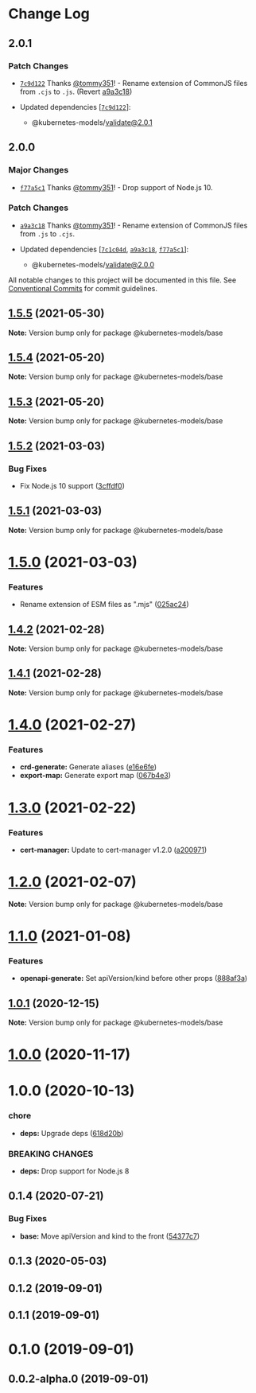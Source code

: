 # Change Log

## 2.0.1

### Patch Changes

- [`7c9d122`](https://github.com/tommy351/kubernetes-models-ts/commit/7c9d122689a55b644eb87b1661eb63c412302440) Thanks [@tommy351](https://github.com/tommy351)! - Rename extension of CommonJS files from `.cjs` to `.js`. (Revert [a9a3c18](https://github.com/tommy351/kubernetes-models-ts/commit/a9a3c189111b1f4c6975f1c53cde69e724c6f35b))

- Updated dependencies [[`7c9d122`](https://github.com/tommy351/kubernetes-models-ts/commit/7c9d122689a55b644eb87b1661eb63c412302440)]:
  - @kubernetes-models/validate@2.0.1

## 2.0.0

### Major Changes

- [`f77a5c1`](https://github.com/tommy351/kubernetes-models-ts/commit/f77a5c154b093aaaccdb74ce309076f9dedf3cc9) Thanks [@tommy351](https://github.com/tommy351)! - Drop support of Node.js 10.

### Patch Changes

- [`a9a3c18`](https://github.com/tommy351/kubernetes-models-ts/commit/a9a3c189111b1f4c6975f1c53cde69e724c6f35b) Thanks [@tommy351](https://github.com/tommy351)! - Rename extension of CommonJS files from `.js` to `.cjs`.

- Updated dependencies [[`7c1c04d`](https://github.com/tommy351/kubernetes-models-ts/commit/7c1c04dc0472a05d29bfd02a54855beb2bcb17db), [`a9a3c18`](https://github.com/tommy351/kubernetes-models-ts/commit/a9a3c189111b1f4c6975f1c53cde69e724c6f35b), [`f77a5c1`](https://github.com/tommy351/kubernetes-models-ts/commit/f77a5c154b093aaaccdb74ce309076f9dedf3cc9)]:
  - @kubernetes-models/validate@2.0.0

All notable changes to this project will be documented in this file.
See [Conventional Commits](https://conventionalcommits.org) for commit guidelines.

## [1.5.5](https://github.com/tommy351/kubernetes-models-ts/compare/@kubernetes-models/base@1.5.4...@kubernetes-models/base@1.5.5) (2021-05-30)

**Note:** Version bump only for package @kubernetes-models/base

## [1.5.4](https://github.com/tommy351/kubernetes-models-ts/compare/@kubernetes-models/base@1.5.3...@kubernetes-models/base@1.5.4) (2021-05-20)

**Note:** Version bump only for package @kubernetes-models/base

## [1.5.3](https://github.com/tommy351/kubernetes-models-ts/compare/@kubernetes-models/base@1.5.2...@kubernetes-models/base@1.5.3) (2021-05-20)

**Note:** Version bump only for package @kubernetes-models/base

## [1.5.2](https://github.com/tommy351/kubernetes-models-ts/compare/@kubernetes-models/base@1.5.1...@kubernetes-models/base@1.5.2) (2021-03-03)

### Bug Fixes

- Fix Node.js 10 support ([3cffdf0](https://github.com/tommy351/kubernetes-models-ts/commit/3cffdf0d0a0efc24fcc959d20c8bca657385488f))

## [1.5.1](https://github.com/tommy351/kubernetes-models-ts/compare/@kubernetes-models/base@1.5.0...@kubernetes-models/base@1.5.1) (2021-03-03)

**Note:** Version bump only for package @kubernetes-models/base

# [1.5.0](https://github.com/tommy351/kubernetes-models-ts/compare/@kubernetes-models/base@1.4.2...@kubernetes-models/base@1.5.0) (2021-03-03)

### Features

- Rename extension of ESM files as ".mjs" ([025ac24](https://github.com/tommy351/kubernetes-models-ts/commit/025ac24948a07f2d48cc3fe4d3b6329749bc5c3a))

## [1.4.2](https://github.com/tommy351/kubernetes-models-ts/compare/@kubernetes-models/base@1.4.1...@kubernetes-models/base@1.4.2) (2021-02-28)

**Note:** Version bump only for package @kubernetes-models/base

## [1.4.1](https://github.com/tommy351/kubernetes-models-ts/compare/@kubernetes-models/base@1.4.0...@kubernetes-models/base@1.4.1) (2021-02-28)

**Note:** Version bump only for package @kubernetes-models/base

# [1.4.0](https://github.com/tommy351/kubernetes-models-ts/compare/@kubernetes-models/base@1.3.0...@kubernetes-models/base@1.4.0) (2021-02-27)

### Features

- **crd-generate:** Generate aliases ([e16e6fe](https://github.com/tommy351/kubernetes-models-ts/commit/e16e6fe8736e95cfc48dcfe4ab2f244ac33bb380))
- **export-map:** Generate export map ([067b4e3](https://github.com/tommy351/kubernetes-models-ts/commit/067b4e303c0f662e113fc2ee65e8edf36a86c958))

# [1.3.0](https://github.com/tommy351/kubernetes-models-ts/compare/@kubernetes-models/base@1.2.0...@kubernetes-models/base@1.3.0) (2021-02-22)

### Features

- **cert-manager:** Update to cert-manager v1.2.0 ([a200971](https://github.com/tommy351/kubernetes-models-ts/commit/a200971e3f51d3faa072c98456734aec797cee81))

# [1.2.0](https://github.com/tommy351/kubernetes-models-ts/compare/@kubernetes-models/base@1.1.0...@kubernetes-models/base@1.2.0) (2021-02-07)

**Note:** Version bump only for package @kubernetes-models/base

# [1.1.0](https://github.com/tommy351/kubernetes-models-ts/compare/@kubernetes-models/base@1.0.1...@kubernetes-models/base@1.1.0) (2021-01-08)

### Features

- **openapi-generate:** Set apiVersion/kind before other props ([888af3a](https://github.com/tommy351/kubernetes-models-ts/commit/888af3a3d4622b97819bcb6174780c54da042f34))

## [1.0.1](https://github.com/tommy351/kubernetes-models-ts/compare/@kubernetes-models/base@1.0.0...@kubernetes-models/base@1.0.1) (2020-12-15)

**Note:** Version bump only for package @kubernetes-models/base

# [1.0.0](https://github.com/tommy351/kubernetes-models-ts/compare/@kubernetes-models/base@1.0.0...@kubernetes-models/base@1.0.0) (2020-11-17)

# 1.0.0 (2020-10-13)

### chore

- **deps:** Upgrade deps ([618d20b](https://github.com/tommy351/kubernetes-models-ts/commit/618d20b202ed91ee43814aa69e08a84f21d8ae1b))

### BREAKING CHANGES

- **deps:** Drop support for Node.js 8

## 0.1.4 (2020-07-21)

### Bug Fixes

- **base:** Move apiVersion and kind to the front ([54377c7](https://github.com/tommy351/kubernetes-models-ts/commit/54377c70c6cec9dfa10c2acb6e1cbca901589b80))

## 0.1.3 (2020-05-03)

## 0.1.2 (2019-09-01)

## 0.1.1 (2019-09-01)

# 0.1.0 (2019-09-01)

## 0.0.2-alpha.0 (2019-09-01)
